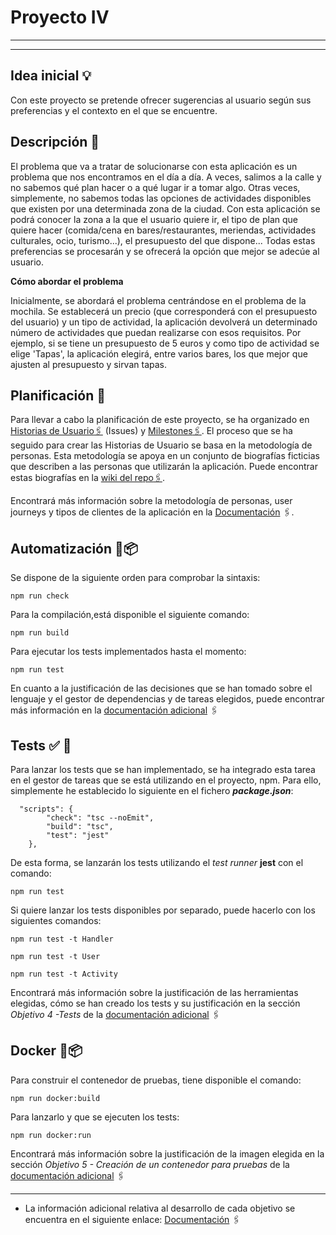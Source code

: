 # Proyecto  IV 
***
***

## **Idea inicial** :bulb:

Con este proyecto se pretende ofrecer sugerencias al usuario según sus preferencias y el contexto en el que se encuentre.
## **Descripción** :scroll:

El problema que va a tratar de solucionarse con esta aplicación es un problema que nos encontramos en el día a día. A veces, salimos a la calle y no sabemos qué plan hacer o a qué lugar ir a tomar algo. Otras veces, simplemente, no sabemos todas las opciones de actividades disponibles que existen por una determinada zona de la ciudad.
Con esta aplicación se podrá conocer la zona a la que el usuario quiere ir, el tipo de plan que quiere hacer (comida/cena en bares/restaurantes, meriendas, actividades culturales, ocio, turismo...), el presupuesto del que dispone... Todas estas preferencias se procesarán y se ofrecerá la opción que mejor se adecúe al usuario.

**Cómo abordar el problema**

Inicialmente, se abordará el problema centrándose en el problema de la mochila. Se establecerá un precio (que corresponderá con el presupuesto del usuario) y un tipo de actividad, la aplicación devolverá un determinado número de actividades que puedan realizarse con esos requisitos. Por ejemplo, si se tiene un presupuesto de 5 euros y como tipo de actividad se elige 'Tapas', la aplicación elegirá, entre varios bares, los que mejor que ajusten al presupuesto y sirvan tapas.

## **Planificación** :bookmark_tabs:
Para llevar a cabo la planificación de este proyecto, se ha organizado en [Historias de Usuario:paperclips:](https://github.com/agr8/Proyecto-IV/issues) (Issues) y [Milestones:paperclips:](https://github.com/agr8/Proyecto-IV/milestones). 
El proceso que se ha seguido para crear las Historias de Usuario se basa en la metodología de personas. Esta metodología se apoya en un conjunto de biografías ficticias que describen a las personas que utilizarán la aplicación. Puede encontrar estas biografías en la [wiki del repo:paperclips:](https://github.com/agr8/Proyecto-IV/wiki/Metodolog%C3%ADa-de-personas).

Encontrará más información sobre la metodología de personas, user journeys y tipos de clientes de la aplicación en la [Documentación](docs/info.md) :paperclips:.

## **Automatización** :wrench::package:
Se dispone de la siguiente orden para comprobar la sintaxis:
```
npm run check
```
Para la compilación,está disponible el siguiente comando:
```
npm run build
```
Para ejecutar los tests implementados hasta el momento:
```
npm run test
```

En cuanto a la justificación de las decisiones que se han tomado sobre el lenguaje y el gestor de dependencias y de tareas elegidos, puede encontrar más información en la [documentación adicional](docs/info.md) :paperclips:

## Tests :white_check_mark: :rotating_light: 

Para lanzar los tests que se han implementado, se ha integrado esta tarea en el gestor de tareas que se está utilizando en el proyecto, npm. Para ello, simplemente he establecido lo siguiente en el fichero ***package.json***:
```
  "scripts": {
        "check": "tsc --noEmit",
        "build": "tsc",
        "test": "jest"
    },
```
De esta forma, se lanzarán los tests utilizando el *test runner* **jest** con el comando:
```
npm run test
```
 
Si quiere lanzar los tests disponibles por separado, puede hacerlo con los siguientes comandos:
```
npm run test -t Handler
```
```
npm run test -t User
```
```
npm run test -t Activity
```


Encontrará más información sobre la justificación de las herramientas elegidas, cómo se han creado los tests y su justificación en la sección *Objetivo 4 -Tests* de la [documentación adicional](docs/info.md) :paperclips:

## Docker :whale::package:
Para construir el contenedor de pruebas, tiene disponible el comando:
```
npm run docker:build
```
Para lanzarlo y que se ejecuten los tests:
```
npm run docker:run
```
Encontrará más información sobre la justificación de la imagen elegida en la sección *Objetivo 5 - Creación de un contenedor para pruebas* de la [documentación adicional](docs/info.md) :paperclips:

---

* La información adicional relativa al desarrollo de cada objetivo se encuentra en el siguiente enlace:   [Documentación](docs/info.md) :paperclips:
